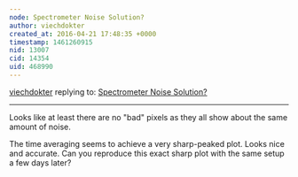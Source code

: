 ```yaml
---
node: Spectrometer Noise Solution?
author: viechdokter
created_at: 2016-04-21 17:48:35 +0000
timestamp: 1461260915
nid: 13007
cid: 14354
uid: 468990
---
```




[viechdokter](../profile/viechdokter) replying to: [Spectrometer Noise Solution?](../notes/stoft/04-20-2016/spectrometer-noise-solution)

----
Looks like at least there are no "bad" pixels as they all show about the same amount of noise. 

The time averaging seems to achieve a very sharp-peaked plot. Looks nice and accurate. Can you reproduce this exact sharp plot with the same setup a few days later?
